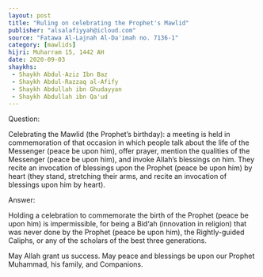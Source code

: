 ```yaml
---
layout: post
title: "Ruling on celebrating the Prophet's Mawlid"
publisher: "alsalafiyyah@icloud.com"
source: "Fatawa Al-Lajnah Al-Da'imah no. 7136-1"
category: [mawlids]
hijri: Muharram 15, 1442 AH
date: 2020-09-03
shaykhs: 
 - Shaykh Abdul-Aziz Ibn Baz
 - Shaykh Abdul-Razzaq al-Afify
 - Shaykh Abdullah ibn Ghudayyan
 - Shaykh Abdullah ibn Qa'ud
---
```


Question:

Celebrating the Mawlid (the Prophet’s birthday): a meeting is held in commemoration of that occasion in which people talk about the life of the Messenger (peace be upon him), offer prayer, mention the qualities of the Messenger (peace be upon him), and invoke Allah’s blessings on him. They recite an invocation of blessings upon the Prophet (peace be upon him) by heart (they stand, stretching their arms, and recite an invocation of blessings upon him by heart). 
 
Answer:

Holding a celebration to commemorate the birth of the Prophet (peace be upon him) is impermissible, for being a Bid‘ah (innovation in religion) that was never done by the Prophet (peace be upon him), the Rightly-guided Caliphs, or any of the scholars of the best three generations.

May Allah grant us success. May peace and blessings be upon our Prophet Muhammad, his family, and Companions. 

